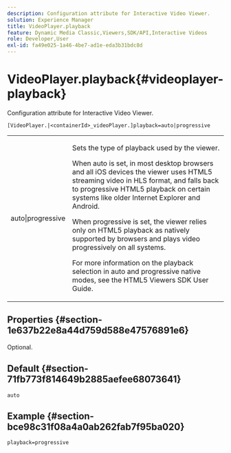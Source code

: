 ```yaml
---
description: Configuration attribute for Interactive Video Viewer.
solution: Experience Manager
title: VideoPlayer.playback
feature: Dynamic Media Classic,Viewers,SDK/API,Interactive Videos
role: Developer,User
exl-id: fa49e025-1a46-4be7-ad1e-eda3b31bdc8d
---
```

# VideoPlayer.playback{#videoplayer-playback}

Configuration attribute for Interactive Video Viewer.

 `[VideoPlayer.|<containerId>_videoPlayer.]playback=auto|progressive`

<table id="table_441553CD34C94A58A9D7CBF772DEDDB6"> 
 <tbody> 
  <tr> 
   <td colname="col1"> <p> <span class="codeph"> auto|progressive</span> </p> </td> 
   <td colname="col2"> <p> Sets the type of playback used by the viewer. </p> <p>When <span class="codeph"> auto</span> is set, in most desktop browsers and all iOS devices the viewer uses HTML5 streaming video in HLS format, and falls back to progressive HTML5 playback on certain systems like older Internet Explorer and Android. </p> <p>When <span class="codeph"> progressive</span> is set, the viewer relies only on HTML5 playback as natively supported by browsers and plays video progressively on all systems. </p> <p>For more information on the playback selection in <span class="codeph"> auto</span> and <span class="codeph"> progressive</span> native modes, see the HTML5 Viewers SDK User Guide. </p> </td> 
  </tr> 
 </tbody> 
</table>

## Properties {#section-1e637b22e8a44d759d588e47576891e6}

Optional.

## Default {#section-71fb773f814649b2885aefee68073641}

`auto`

## Example {#section-bce98c31f08a4a0ab262fab7f95ba020}

`playback=progressive`
